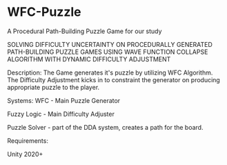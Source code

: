 # WFC-Puzzle
A Procedural Path-Building Puzzle Game for our study 

SOLVING DIFFICULTY UNCERTAINTY ON PROCEDURALLY GENERATED PATH-BUILDING PUZZLE GAMES USING WAVE FUNCTION COLLAPSE ALGORITHM WITH DYNAMIC DIFFICULTY ADJUSTMENT

Description:
The Game generates it's puzzle by utilizing WFC Algorithm. The Difficulty Adjustment kicks in to constraint the generator on producing appropriate puzzle to the player.


Systems:
WFC - Main Puzzle Generator

Fuzzy Logic - Main Difficulty Adjuster

Puzzle Solver - part of the DDA system, creates a path for the board.


Requirements:

Unity 2020+
